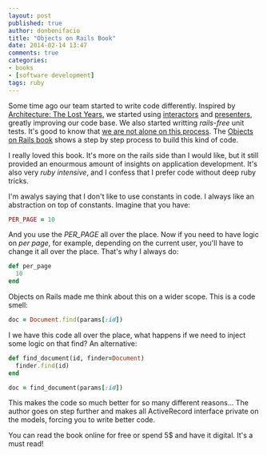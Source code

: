 ```yaml
---
layout: post
published: true
author: donbonifacio
title: "Objects on Rails Book"
date: 2014-02-14 13:47
comments: true
categories:
- books
- [software development]
tags: ruby
---
```


Some time ago our team started to write code differently. Inspired by [Architecture: The Lost Years](/2013/10/11/architecture-the-lost-years/),
we started using [interactors](/2013/12/03/the-almighty-interactor/) and [presenters](/2013/11/27/refactoring-views-with-presenters-ruby-on-rails/), greatly improving our code base.
We also started writting _rails-free_ unit tests. It's good to know that [we are not alone on this process](http://devblog.reverb.com/post/70344683203/5-architecture-anti-patterns-and-solutions-for-large).
The [Objects on Rails book](http://objectsonrails.com/) shows a step by step process to build this kind of code.

<!-- more -->

I really loved this book. It's more on the rails side than I would like, but it
still provided an enourmous amount of insights on application development. It's
also very _ruby intensive_, and I confess that I prefer code without deep ruby tricks.

I'm awalys saying that I don't like to use constants in code. I always like an
abstraction on top of constants. Imagine that you have:

``` ruby
PER_PAGE = 10
```

And you use the *PER_PAGE* all over the place. Now if you need to have logic on
_per page_, for example, depending on the current user, you'll have to change it
all over the place. That's why I always do:

``` ruby
def per_page
  10
end
```

Objects on Rails made me think about this on a wider scope. This is a code smell:

``` ruby
doc = Document.find(params[:id])
```

I we have this code all over the place, what happens if we need to inject some
logic on that find? An alternative:

``` ruby
def find_document(id, finder=Document)
  finder.find(id)
end

doc = find_document(params[:id])
```

This makes the code so much better for so many different reasons... The author
goes on step further and makes all ActiveRecord interface private on the models,
forcing you to write better code.

You can read the book online for free or spend 5$ and have it digital. It's a must
read!
